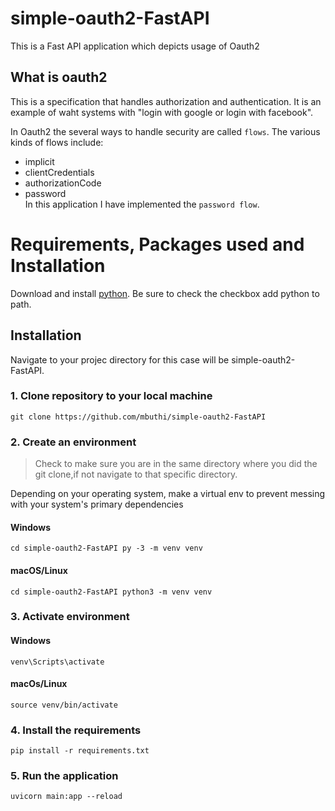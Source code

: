 # simple-oauth2-FastAPI
This is a Fast API application which depicts usage of Oauth2

## What is oauth2
  This is a specification that handles authorization and authentication.
  It is an example of waht systems with "login with google or login with facebook".
  
  In Oauth2 the several ways to handle security are called `flows`.
  The various kinds of flows include:
  * implicit
  * clientCredentials
  * authorizationCode
  * password\
 In this application I have implemented the `password flow`.

# Requirements, Packages used and Installation

Download and install [python](https://www.python.org/downloads/). Be sure to check the checkbox add python to path.

## Installation 
Navigate to your projec directory for this case will be simple-oauth2-FastAPI.

### 1. Clone repository to your local machine
`git clone https://github.com/mbuthi/simple-oauth2-FastAPI`

### 2. Create an environment
> Check to make sure you are in the same directory where you did the git clone,if not navigate to that specific directory.

Depending on your operating system, make a virtual env to prevent messing with your system's primary dependencies

#### Windows
`
cd simple-oauth2-FastAPI
py -3 -m venv venv
`

#### macOS/Linux
`
cd simple-oauth2-FastAPI
python3 -m venv venv
`

### 3. Activate environment

#### Windows
`
venv\Scripts\activate
`

#### macOs/Linux
`
source venv/bin/activate
`

### 4. Install the requirements
`pip install -r requirements.txt`

### 5. Run the application
`uvicorn main:app --reload`
